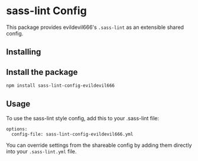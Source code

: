 # sass-lint Config

This package provides evildevil666's `.sass-lint` as an extensible shared config.


## Installing

## Install the package
```bash
npm install sass-lint-config-evildevil666
```

## Usage

To use the sass-lint style config, add this to your .sass-lint file:

```
options:
  config-file: sass-lint-config-evildevil666.yml
```

You can override settings from the shareable config by adding them directly into your
`.sass-lint.yml` file.












